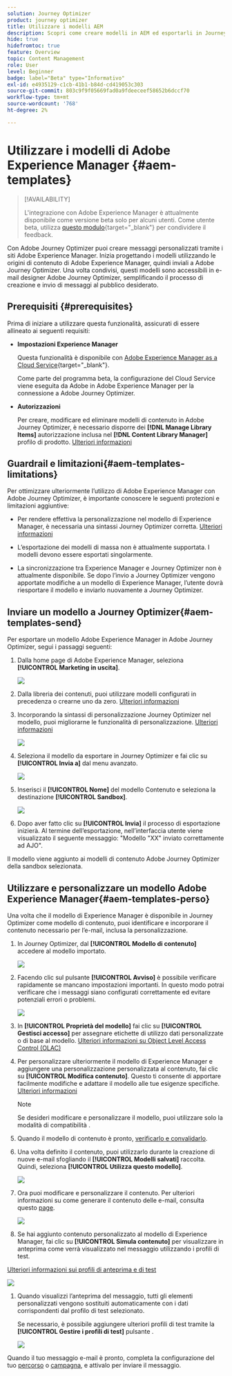 ```yaml
---
solution: Journey Optimizer
product: journey optimizer
title: Utilizzare i modelli AEM
description: Scopri come creare modelli in AEM ed esportarli in Journey Optimizer
hide: true
hidefromtoc: true
feature: Overview
topic: Content Management
role: User
level: Beginner
badge: label="Beta" type="Informativo"
exl-id: e4935129-c1cb-41b1-b84d-cd419053c303
source-git-commit: 803c9f9f05669fad0a9fdeeceef58652b6dccf70
workflow-type: tm+mt
source-wordcount: '768'
ht-degree: 2%

---
```


# Utilizzare i modelli di Adobe Experience Manager {#aem-templates}

>[!AVAILABILITY]
>
>L&#39;integrazione con Adobe Experience Manager è attualmente disponibile come versione beta solo per alcuni utenti.
> Come utente beta, utilizza [questo modulo](https://forms.office.com/pages/responsepage.aspx?id=Wht7-jR7h0OUrtLBeN7O4Wf0cbVTQ3tCpW_unE-w8-JUN1FaNlAzNkhPSUdaSkJXVFRCNTRJNVRFSy4u){target="_blank"} per condividere il feedback.

Con Adobe Journey Optimizer puoi creare messaggi personalizzati tramite i siti Adobe Experience Manager. Inizia progettando i modelli utilizzando le origini di contenuto di Adobe Experience Manager, quindi inviali a Adobe Journey Optimizer. Una volta condivisi, questi modelli sono accessibili in e-mail designer Adobe Journey Optimizer, semplificando il processo di creazione e invio di messaggi al pubblico desiderato.

## Prerequisiti {#prerequisites}

Prima di iniziare a utilizzare questa funzionalità, assicurati di essere allineato ai seguenti requisiti:

* **Impostazioni Experience Manager**

   Questa funzionalità è disponibile con [Adobe Experience Manager as a Cloud Service](https://experienceleague.adobe.com/docs/experience-manager-cloud-service/content/overview/introduction.html?lang=it){target="_blank"}.

   Come parte del programma beta, la configurazione del Cloud Service viene eseguita da Adobe in Adobe Experience Manager per la connessione a Adobe Journey Optimizer.

* **Autorizzazioni**

   Per creare, modificare ed eliminare modelli di contenuto in Adobe Journey Optimizer, è necessario disporre dei **[!DNL Manage Library Items]** autorizzazione inclusa nel **[!DNL Content Library Manager]** profilo di prodotto. [Ulteriori informazioni](../administration/ootb-product-profiles.md#content-library-manager)

## Guardrail e limitazioni{#aem-templates-limitations}

Per ottimizzare ulteriormente l’utilizzo di Adobe Experience Manager con Adobe Journey Optimizer, è importante conoscere le seguenti protezioni e limitazioni aggiuntive:

* Per rendere effettiva la personalizzazione nel modello di Experience Manager, è necessaria una sintassi Journey Optimizer corretta. [Ulteriori informazioni](../personalization/personalization-syntax.md)

* L’esportazione dei modelli di massa non è attualmente supportata. I modelli devono essere esportati singolarmente.

* La sincronizzazione tra Experience Manager e Journey Optimizer non è attualmente disponibile. Se dopo l’invio a Journey Optimizer vengono apportate modifiche a un modello di Experience Manager, l’utente dovrà riesportare il modello e inviarlo nuovamente a Journey Optimizer.

## Inviare un modello a Journey Optimizer{#aem-templates-send}

Per esportare un modello Adobe Experience Manager in Adobe Journey Optimizer, segui i passaggi seguenti:

1. Dalla home page di Adobe Experience Manager, seleziona **[!UICONTROL Marketing in uscita]**.

   ![](assets/aem-outbound-menu.png)

1. Dalla libreria dei contenuti, puoi utilizzare modelli configurati in precedenza o crearne uno da zero. [Ulteriori informazioni](https://experienceleague.adobe.com/docs/experience-manager-65/authoring/authoring/managing-pages.html?lang=en#creating-a-new-page)

1. Incorporando la sintassi di personalizzazione Journey Optimizer nel modello, puoi migliorarne le funzionalità di personalizzazione. [Ulteriori informazioni](../personalization/personalization-syntax.md)

   ![](assets/aem_ajo_4.png)

1. Seleziona il modello da esportare in Journey Optimizer e fai clic su **[!UICONTROL Invia a]** dal menu avanzato.

   ![](assets/aem-advanced-menu.png)

1. Inserisci il **[!UICONTROL Nome]** del modello Contenuto e seleziona la destinazione **[!UICONTROL Sandbox]**.

   ![](assets/aem-send-template-settings.png)

1. Dopo aver fatto clic su **[!UICONTROL Invia]** il processo di esportazione inizierà. Al termine dell’esportazione, nell’interfaccia utente viene visualizzato il seguente messaggio: &quot;Modello &quot;XX&quot; inviato correttamente ad AJO&quot;.

Il modello viene aggiunto ai modelli di contenuto Adobe Journey Optimizer della sandbox selezionata.

## Utilizzare e personalizzare un modello Adobe Experience Manager{#aem-templates-perso}

Una volta che il modello di Experience Manager è disponibile in Journey Optimizer come modello di contenuto, puoi identificare e incorporare il contenuto necessario per l’e-mail, inclusa la personalizzazione.

1. In Journey Optimizer, dal **[!UICONTROL Modello di contenuto]** accedere al modello importato.

   ![](assets/aem_ajo_1.png)

1. Facendo clic sul pulsante **[!UICONTROL Avviso]** è possibile verificare rapidamente se mancano impostazioni importanti. In questo modo potrai verificare che i messaggi siano configurati correttamente ed evitare potenziali errori o problemi.

   ![](assets/aem_ajo_2.png)

1. In **[!UICONTROL Proprietà del modello]** fai clic su **[!UICONTROL Gestisci accesso]** per assegnare etichette di utilizzo dati personalizzate o di base al modello. [Ulteriori informazioni su Object Level Access Control (OLAC)](../administration/object-based-access.md)

1. Per personalizzare ulteriormente il modello di Experience Manager e aggiungere una personalizzazione personalizzata al contenuto, fai clic su **[!UICONTROL Modifica contenuto]**. Questo ti consente di apportare facilmente modifiche e adattare il modello alle tue esigenze specifiche. [Ulteriori informazioni](get-started-email-design.md)

   >[!NOTE]
   >
   > Se desideri modificare e personalizzare il modello, puoi utilizzare solo la modalità di compatibilità .

1. Quando il modello di contenuto è pronto, [verificarlo e convalidarlo](content-templates.md#test-template).

1. Una volta definito il contenuto, puoi utilizzarlo durante la creazione di nuove e-mail sfogliando il **[!UICONTROL Modelli salvati]** raccolta. Quindi, seleziona **[!UICONTROL Utilizza questo modello]**.

   ![](assets/aem_ajo_3.png)

1. Ora puoi modificare e personalizzare il contenuto. Per ulteriori informazioni su come generare il contenuto delle e-mail, consulta questo [page](content-from-scratch.md).

   ![](assets/aem_ajo_5.png)

1. Se hai aggiunto contenuto personalizzato al modello di Experience Manager, fai clic su **[!UICONTROL Simula contenuto]** per visualizzare in anteprima come verrà visualizzato nel messaggio utilizzando i profili di test.

[Ulteriori informazioni sui profili di anteprima e di test](../email/preview.md)

   ![](assets/aem_ajo_6.png)

1. Quando visualizzi l’anteprima del messaggio, tutti gli elementi personalizzati vengono sostituiti automaticamente con i dati corrispondenti dal profilo di test selezionato.

   Se necessario, è possibile aggiungere ulteriori profili di test tramite la **[!UICONTROL Gestire i profili di test]** pulsante .

   ![](assets/aem_ajo_7.png)

Quando il tuo messaggio e-mail è pronto, completa la configurazione del tuo [percorso](../building-journeys/journey-gs.md) o [campagna](../campaigns/create-campaign.md), e attivalo per inviare il messaggio.
